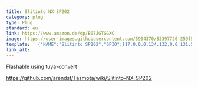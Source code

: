 ```yaml
---
title: Slitinto NX-SP202
category: plug
type: Plug
standard: eu
link: https://www.amazon.de/dp/B07JGTGGXC
image: https://user-images.githubusercontent.com/5904370/53397726-259f5a00-39a8-11e9-8a2a-b301393b8888.png
template: ' {"NAME":"Slitinto SP202","GPIO":[17,0,0,0,134,132,0,0,131,52,22,21,91],"FLAG":0,"BASE":64} '
link_alt:
---
```

Flashable using tuya-convert

https://github.com/arendst/Tasmota/wiki/Slitinto-NX-SP202
